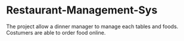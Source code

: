 # Restaurant-Management-Sys
The project allow a dinner manager to manage each tables and foods. Costumers are able to order food online.
